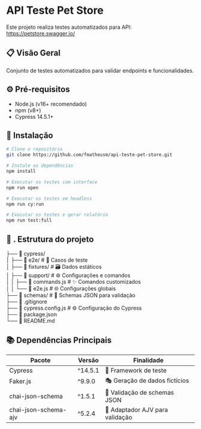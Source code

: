 # API Teste Pet Store

Este projeto realiza testes automatizados para API: https://petstore.swagger.io/

## 📋 Visão Geral

Conjunto de testes automatizados para validar endpoints e funcionalidades.

## ⚙️ Pré-requisitos

- Node.js (v16+ recomendado)
- npm (v8+)
- Cypress 14.5.1+

## 🚀 Instalação

```bash
# Clone o repositório
git clone https://github.com/fmatheusm/api-teste-pet-store.git

# Instale as dependências
npm install

# Executar os testes com interface
npm run open

# Executar os testes em headless
npm run cy:run

# Executar os testes e gerar relatório
npm run test:full
```

## 📁 . Estrutura do projeto

├── 📁 cypress/<br>
│ ├── 📁 e2e/ # 🧪 Casos de teste<br>
│ ├── 📁 fixtures/ # 🗃️ Dados estáticos<br>
│ ├── 📁 support/ # ⚙️ Configurações e comandos<br>
│ │ ├── 📄 commands.js # ✨ Comandos customizados<br>
│ │ └── 📄 e2e.js # 🌐 Configurações globais<br>
├── 📁 schemas/ # 📐 Schemas JSON para validação<br>
├── 📄 .gitignore<br>
├── 📄 cypress.config.js # ⚙️ Configuração do Cypress<br>
├── 📄 package.json<br>
└── 📄 README.md

## 📚 Dependências Principais

| Pacote               | Versão  | Finalidade                      |
| -------------------- | ------- | ------------------------------- |
| Cypress              | ^14.5.1 | 🧪 Framework de teste           |
| Faker.js             | ^9.9.0  | 🎭 Geração de dados fictícios   |
| chai-json-schema     | ^1.5.1  | 📐 Validação de schemas JSON    |
| chai-json-schema-ajv | ^5.2.4  | 🔌 Adaptador AJV para validação |
